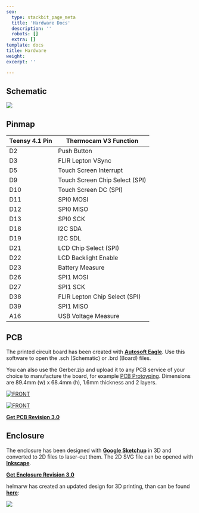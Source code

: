 ```yaml
---
seo:
  type: stackbit_page_meta
  title: 'Hardware Docs'
  description: ''
  robots: []
  extra: []
template: docs
title: Hardware
weight: 
excerpt: ''

---
```

## Schematic

![](https://preview--diythermocam-website-354b1.stackbit.dev/_static/app-assets/Schematic.JPG)

## Pinmap

| Teensy 4.1 Pin | Thermocam V3 Function          |
| -------------- | ------------------------------ |
| D2             | Push Button                    |
| D3             | FLIR Lepton VSync              |
| D5             | Touch Screen Interrupt         |
| D9             | Touch Screen Chip Select (SPI) |
| D10            | Touch Screen DC (SPI)          |
| D11            | SPI0 MOSI                      |
| D12            | SPI0 MISO                      |
| D13            | SPI0 SCK                       |
| D18            | I2C SDA                        |
| D19            | I2C SDL                        |
| D21            | LCD Chip Select (SPI)          |
| D22            | LCD Backlight Enable           |
| D23            | Battery Measure                |
| D26            | SPI1 MOSI                      |
| D27            | SPI1 SCK                       |
| D38            | FLIR Lepton Chip Select (SPI)  |
| D39            | SPI1 MISO                      |
| A16            | USB Voltage Measure            |

## PCB

The printed circuit board has been created with **[Autosoft Eagle](http://www.autodesk.com/education/free-software/eagle)**. Use this software to open the .sch (Schematic) or .brd (Board) files.

You can also use the Gerber.zip and upload it to any PCB service of your choice to manufacture the board, for example [PCB Protoyping](http://www.smart-prototyping.com/PCB-Prototyping.html). Dimensions are 89.4mm (w) x 68.4mm (h), 1.6mm thickness and 2 layers.

[![FRONT](https://github.com/maxritter/DIY-Thermocam/raw/master/PCB/3.0/FRONT.PNG)](https://github.com/maxritter/DIY-Thermocam/blob/master/PCB/3.0/FRONT.PNG)

[![FRONT](https://github.com/maxritter/DIY-Thermocam/raw/master/PCB/3.0/BACK.PNG)](https://github.com/maxritter/DIY-Thermocam/blob/master/PCB/3.0/BACK.PNG)

**[Get PCB Revision 3.0](https://github.com/maxritter/DIY-Thermocam/tree/master/PCB/3.0)**

## Enclosure

The enclosure has been designed with **[Google Sketchup](https://www.sketchup.com/plans-and-pricing/sketchup-free)** in 3D and converted to 2D files to laser-cut them. The 2D SVG file can be opened with **[Inkscape](https://inkscape.org/)**.

**[Get Enclosure Revision 3.0](https://github.com/maxritter/DIY-Thermocam/tree/master/Enclosure/3.0)**

helmarw has created an updated design for 3D printing, than can be found **[here](https://github.com/helmarw/DIY-Thermocam/tree/master/Enclosure/3.0b)**:

![](https://user-images.githubusercontent.com/10408121/118656304-b2819880-b7ea-11eb-9f83-297ed9089c39.jpg)

